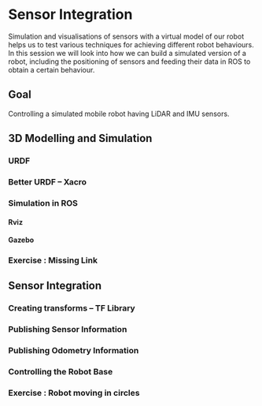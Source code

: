 # Sensor Integration

Simulation and visualisations of sensors with a virtual model of our robot helps
us to test various techniques for achieving different robot behaviours. In this
session we will look into how we can build a simulated version of a robot, including
the positioning of sensors and feeding their data in ROS to obtain a certain
behaviour.

## Goal

Controlling a simulated mobile robot having LiDAR and IMU sensors.


## 3D Modelling and Simulation

### URDF

### Better URDF – Xacro

### Simulation in ROS

#### Rviz

#### Gazebo

### Exercise : Missing Link



## Sensor Integration

### Creating transforms – TF Library

### Publishing Sensor Information

### Publishing Odometry Information

### Controlling the Robot Base

### Exercise : Robot moving in circles
